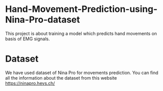 # Hand-Movement-Prediction-using-Nina-Pro-dataset
This project is about training a model which predicts hand movements on basis of EMG signals.

# Dataset
We have used dataset of Nina Pro for movements prediction. You can find all the information about the dataset from this website
<https://ninapro.hevs.ch/>
